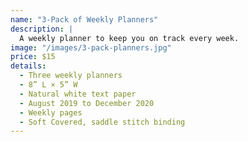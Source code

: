 ```yaml
---
name: "3-Pack of Weekly Planners"
description: |
  A weekly planner to keep you on track every week.
image: "/images/3-pack-planners.jpg"
price: $15
details:
  - Three weekly planners
  - 8” L × 5” W
  - Natural white text paper
  - August 2019 to December 2020
  - Weekly pages
  - Soft Covered, saddle stitch binding
---
```

